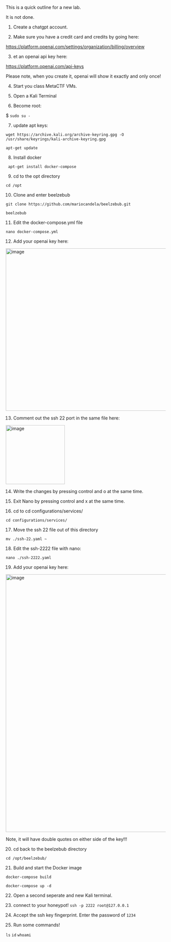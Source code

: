 This is a quick outline for a new lab.

It is not done.

1. Create a chatgpt account.

2. Make sure you have a credit card and credits by going here: 

https://platform.openai.com/settings/organization/billing/overview

3. et an openai api key here:

https://platform.openai.com/api-keys

Please note, when you create it, openai will show it exactly and only once!

4. Start you class MetaCTF VMs.

5. Open a Kali Terminal

6. Become root:

$ `sudo su -`

7. update apt keys:

`wget https://archive.kali.org/archive-keyring.gpg -O /usr/share/keyrings/kali-archive-keyring.gpg`

`apt-get update`

8. Install docker

` apt-get install docker-compose`

9. cd to the opt directory

`cd /opt`

10. Clone and enter beelzebub

`git clone https://github.com/mariocandela/beelzebub.git`

`beelzebub`

11. Edit the docker-compose.yml file
    
`nano docker-compose.yml`

12. Add your openai key here:

<img width="512" alt="image" src="https://github.com/user-attachments/assets/05203c3c-30c2-4a6b-baf9-387ec86952a8" />

13. Comment out the ssh 22 port in the same file here:

<img width="186" alt="image" src="https://github.com/user-attachments/assets/ea32283f-9831-441c-b027-f3eee74de2d6" />

14. Write the changes by pressing control and o at the same time.
15. Exit Nano by pressing control and x at the same time.

16. cd to  cd configurations/services/

`cd configurations/services/`

17. Move the ssh 22 file out of this directory

`mv ./ssh-22.yaml ~`

18. Edit the ssh-2222 file with nano:

`nano ./ssh-2222.yaml`

19. Add your openai key here:

<img width="812" alt="image" src="https://github.com/user-attachments/assets/e779e71e-365c-4424-a4e3-4f6e66610f0b" />

Note, it will have double quotes on either side of the key!!!

20. cd back to the beelzebub directory

`cd /opt/beelzebub/`

21. Build and start the Docker image

`docker-compose build`

`docker-compose up -d`

22. Open a second seperate and new Kali terminal.
23. connect to your honeypot!
`ssh -p 2222 root@127.0.0.1`

24. Accept the ssh key fingerprint.
Enter the password of `1234`

26. Run some commands!

`ls`
`id`
`whoami`





